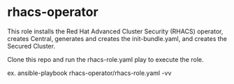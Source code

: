 # rhacs-operator

This role installs the Red Hat Advanced Cluster Security (RHACS) operator, creates Central, generates and creates the init-bundle.yaml, and creates the Secured Cluster.  

Clone this repo and run the rhacs-role.yaml play to execute the role.

ex. ansible-playbook rhacs-operator/rhacs-role.yaml -vv
